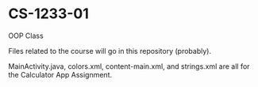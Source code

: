 # CS-1233-01
OOP Class

Files related to the course will go in this repository (probably).

MainActivity.java, colors.xml, content-main.xml, and strings.xml are all for the Calculator App Assignment.
